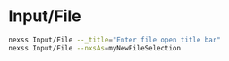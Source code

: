 # Input/File

```sh
nexss Input/File --_title="Enter file open title bar"
nexss Input/File --nxsAs=myNewFileSelection
```
